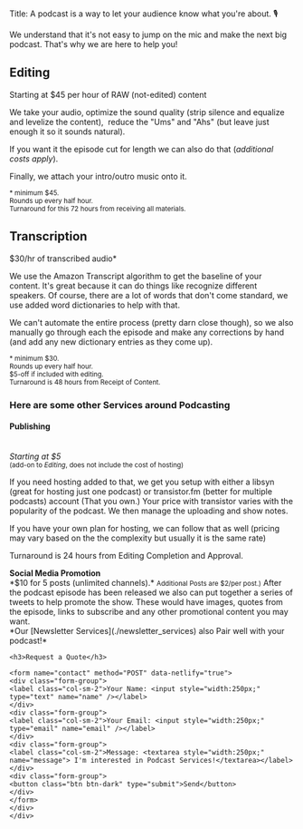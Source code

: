Title: A podcast is a way to let your audience know what you're about. 🎙️

<div class="row">
<div class="col-md-7">
We understand that it's not easy to jump on the mic and make the next big podcast. That's why we are here to help you!
<div class="card-deck">

<div class="p-3 card">
<h2 class="p-2 card-title bg-dark text-light">Editing</h2>
<span class="font-italic">Starting at $45 per hour of RAW (not-edited) content</span> 
<div class="card-body">
<p>
We take your audio, optimize the sound quality (strip silence and equalize and levelize the content),  reduce the "Ums" and "Ahs" (but leave just enough it so it sounds natural).
</p>

<p>
If you want it the episode cut for length we can also do that (<em>additional costs apply</em>).
</p>

<p>
Finally, we attach your intro/outro music onto it.
</p>

<p>
</p>
</div>
<small class="card-footer font-italic">
* minimum $45.
</br>Rounds up every half hour.
</br>Turnaround for this 72 hours from receiving all materials.</small>
</div>

<div class="card p-3">
<h2 class="p-2 card-title bg-dark text-light">Transcription</h2>
<span class="font-italic">$30/hr of transcribed audio*</span>
<div class="card-body">
<p>
We use the Amazon Transcript algorithm to get the baseline of your content. It's great because it can do things like recognize different speakers. Of course, there are a lot of words that don't come standard, we use added word dictionaries to help with that.
</p>
<p>
We can't automate the entire process (pretty darn close though), so we also manually go through each the episode and make any corrections by hand (and add any new dictionary entries as they come up).  
</p>

</div>
<small class="card-footer"> * minimum $30.
</br>Rounds up every half hour.
</br>$5-off if included with editing.
</br>Turnaround is 48 hours from Receipt of Content.
</small>
</div>
</div>
<div class="mt-3">
<h3 class="px-2 text-light bg-dark">Here are some other Services around Podcasting</h3>
<div class="card-deck">
<div class="card p-2">
<h4 class="card-title p-1 bg-dark text-light">Publishing</h4>
</br>
<em>Starting at $5</em>
</br>
<small>(add-on to <em>Editing</em>, does not include the cost of hosting)</small>
<p>
If you need hosting added to that, we get you setup with either a libsyn (great for hosting just one podcast) or transistor.fm (better for multiple podcasts) account (That you own.) Your price with transistor varies with the popularity of the podcast. We then manage the uploading and show notes.
</p>

<p>
If you have your own plan for hosting, we can follow that as well (pricing may vary based on the the complexity but usually it is the same rate)
</p>
<p>
	Turnaround is 24 hours from Editing Completion and Approval.
</p>
</div>
<div class="card">
	<b>Social Media Promotion</b>
	</br>
	*$10 for 5 posts (unlimited channels).* 
	<small>Additional Posts are $2/per post.)</small>
	After the podcast episode has been released we also can put together a series of tweets to help promote the show. These would have images, quotes from the episode, links to subscribe and any other promotional content you may want. 

</div>
<div>
	*Our [Newsletter Services](./newsletter_services) also Pair well with your podcast!* 
</div>
</div>
</div>
</div>
<div class="col-md-4 mx-2 mt-5">
	<div class="jumbotron">

	<h3>Request a Quote</h3>

	<form name="contact" method="POST" data-netlify="true">
	<div class="form-group">
	<label class="col-sm-2">Your Name: <input style="width:250px;" type="text" name="name" /></label>   
	</div>
	<div class="form-group">
	<label class="col-sm-2">Your Email: <input style="width:250px;"  type="email" name="email" /></label>
	</div>
	<div class="form-group">
	<label class="col-sm-2">Message: <textarea style="width:250px;" name="message"> I'm interested in Podcast Services!</textarea></label>
	</div>
	<div class="form-group">
	<button class="btn btn-dark" type="submit">Send</button>
	</div>
	</form>
	</div>
	</div>
